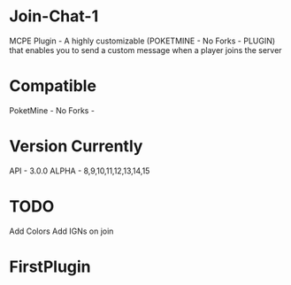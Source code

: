  # Join-Chat-1
MCPE Plugin - A highly customizable (POKETMINE - No Forks - PLUGIN) that enables you to send a custom message when a player joins the server

 # Compatible
PoketMine - No Forks - 

 # Version Currently
API - 3.0.0
ALPHA - 8,9,10,11,12,13,14,15

 # TODO
 Add Colors
 Add IGNs on join
 
 # FirstPlugin
  
